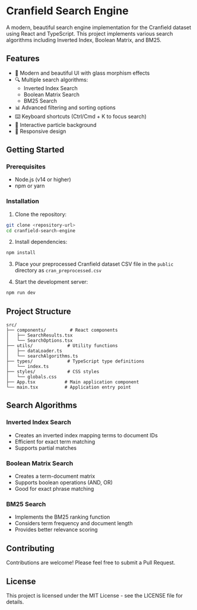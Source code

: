 # Cranfield Search Engine

A modern, beautiful search engine implementation for the Cranfield dataset using React and TypeScript. This project implements various search algorithms including Inverted Index, Boolean Matrix, and BM25.

## Features

- 🎨 Modern and beautiful UI with glass morphism effects
- 🔍 Multiple search algorithms:
  - Inverted Index Search
  - Boolean Matrix Search
  - BM25 Search
- 📊 Advanced filtering and sorting options
- ⌨️ Keyboard shortcuts (Ctrl/Cmd + K to focus search)
- 🌟 Interactive particle background
- 📱 Responsive design

## Getting Started

### Prerequisites

- Node.js (v14 or higher)
- npm or yarn

### Installation

1. Clone the repository:
```bash
git clone <repository-url>
cd cranfield-search-engine
```

2. Install dependencies:
```bash
npm install
```

3. Place your preprocessed Cranfield dataset CSV file in the `public` directory as `cran_preprocessed.csv`

4. Start the development server:
```bash
npm run dev
```

## Project Structure

```
src/
├── components/         # React components
│   ├── SearchResults.tsx
│   └── SearchOptions.tsx
├── utils/             # Utility functions
│   ├── dataLoader.ts
│   └── searchAlgorithms.ts
├── types/             # TypeScript type definitions
│   └── index.ts
├── styles/            # CSS styles
│   └── globals.css
├── App.tsx           # Main application component
└── main.tsx          # Application entry point
```

## Search Algorithms

### Inverted Index Search
- Creates an inverted index mapping terms to document IDs
- Efficient for exact term matching
- Supports partial matches

### Boolean Matrix Search
- Creates a term-document matrix
- Supports boolean operations (AND, OR)
- Good for exact phrase matching

### BM25 Search
- Implements the BM25 ranking function
- Considers term frequency and document length
- Provides better relevance scoring

## Contributing

Contributions are welcome! Please feel free to submit a Pull Request.

## License

This project is licensed under the MIT License - see the LICENSE file for details. 